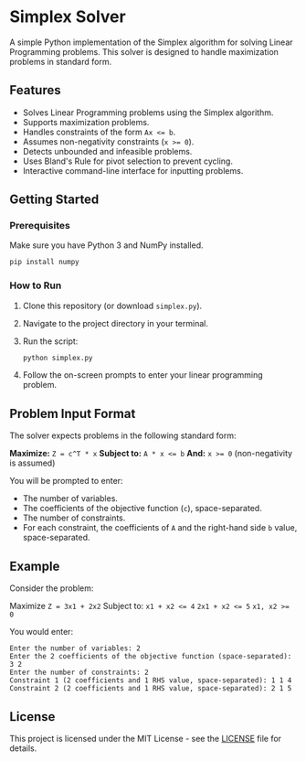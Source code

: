 # Simplex Solver

A simple Python implementation of the Simplex algorithm for solving Linear Programming problems. This solver is designed to handle maximization problems in standard form.

## Features

*   Solves Linear Programming problems using the Simplex algorithm.
*   Supports maximization problems.
*   Handles constraints of the form `Ax <= b`.
*   Assumes non-negativity constraints (`x >= 0`).
*   Detects unbounded and infeasible problems.
*   Uses Bland's Rule for pivot selection to prevent cycling.
*   Interactive command-line interface for inputting problems.

## Getting Started

### Prerequisites

Make sure you have Python 3 and NumPy installed.

```bash
pip install numpy
```

### How to Run

1.  Clone this repository (or download `simplex.py`).
2.  Navigate to the project directory in your terminal.
3.  Run the script:

    ```bash
    python simplex.py
    ```

4.  Follow the on-screen prompts to enter your linear programming problem.

## Problem Input Format

The solver expects problems in the following standard form:

**Maximize:** `Z = c^T * x`
**Subject to:** `A * x <= b`
**And:** `x >= 0` (non-negativity is assumed)

You will be prompted to enter:
*   The number of variables.
*   The coefficients of the objective function (`c`), space-separated.
*   The number of constraints.
*   For each constraint, the coefficients of `A` and the right-hand side `b` value, space-separated.

## Example

Consider the problem:

Maximize `Z = 3x1 + 2x2`
Subject to:
`x1 + x2 <= 4`
`2x1 + x2 <= 5`
`x1, x2 >= 0`

You would enter:

```
Enter the number of variables: 2
Enter the 2 coefficients of the objective function (space-separated): 3 2
Enter the number of constraints: 2
Constraint 1 (2 coefficients and 1 RHS value, space-separated): 1 1 4
Constraint 2 (2 coefficients and 1 RHS value, space-separated): 2 1 5
```

## License

This project is licensed under the MIT License - see the [LICENSE](LICENSE) file for details.

